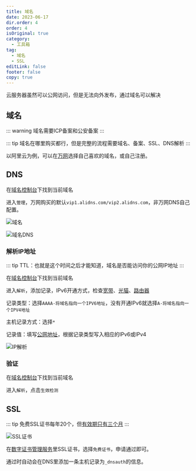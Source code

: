 ```yaml
---
title: 域名
date: 2023-06-17
dir.order: 4
order: 4
isOriginal: true
category:
  - 工具箱
tag:
  - 域名
  - SSL
editLink: false
footer: false
copy: true
---
```


云服务器虽然可以公网访问，但是无法向外发布，通过域名可以解决

## 域名

::: warning
域名需要ICP备案和公安备案
:::

::: tip
域名在哪里购买都行，但是完整的流程需要域名、备案、SSL、DNS解析
:::

以阿里云为例，可以在[万网](https://wanwang.aliyun.com/)选择自己喜欢的域名，或自己注册。

## DNS

在[域名控制台](https://dc.console.aliyun.com/)下找到当前域名

进入`管理`，万网购买的默认`vip1.alidns.com/vip2.alidns.com`，非万网DNS自己配置。

![域名](https://nas.ilyl.life:8092/network/domain1.png)

![域名DNS](https://nas.ilyl.life:8092/network/domain2.png)

### 解析IP地址

::: tip
TTL：也就是这个时间之后才能知道，域名是否能访问你的公网IP地址
:::

在[域名控制台](https://dc.console.aliyun.com/)下找到当前域名

进入`解析`，添加记录，IPv6开通方式，检查[宽带](./broadband.md)、[光猫](./ont.md)、[路由器](./router.md)

记录类型：选择`AAAA-将域名指向一个IPV6地址`，没有开通IPv6就选择`A-将域名指向一个IPV4地址`

主机记录方式：选择`*`

记录值：填写[公网地址](https://www.test-ipv6.com/)，根据记录类型写入相应的IPv6或IPv4

![IP解析](https://nas.ilyl.life:8092/network/domain3.png)

### 验证

在[域名控制台](https://dc.console.aliyun.com/)下找到当前域名

进入`解析`，点击`生效检测`

## SSL

::: tip
免费SSL证书每年20个，但[有效期只有三个月](https://help.aliyun.com/zh/ssl-certificate/product-overview/notice-on-adjustment-of-service-policies-for-free-certificates?spm=5176.2020520163.0.0.466537119xHn47)
:::

![SSL证书](https://nas.ilyl.life:8092/network/ssl1.png)

在[数字证书管理服务](https://yundun.console.aliyun.com/)里SSL证书，选择`免费证书`，申请通过即可。

通过时自动会在DNS里添加一条主机记录为`_dnsauth`的信息。
